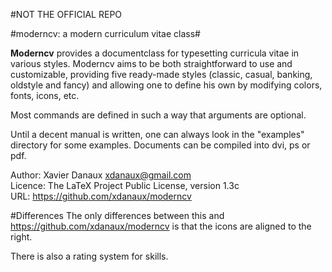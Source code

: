 #NOT THE OFFICIAL REPO

#moderncv: a modern curriculum vitae class#

**Moderncv** provides a documentclass for typesetting curricula vitae in various
styles. Moderncv aims to be both straightforward to use and customizable,
providing five ready-made styles (classic, casual, banking, oldstyle and fancy)
and allowing one to define his own by modifying colors, fonts, icons, etc.

Most commands are defined in such a way that arguments are optional.

Until a decent manual is written, one can always look in the "examples"
directory for some examples. Documents can be compiled into dvi, ps or pdf.


Author: Xavier Danaux <xdanaux@gmail.com><br/>
Licence: The LaTeX Project Public Li­cense, version 1.3c<br/>
URL: https://github.com/xdanaux/moderncv

#Differences
The only differences between this and https://github.com/xdanaux/moderncv is that the icons are aligned to the right.

There is also a rating system for skills.